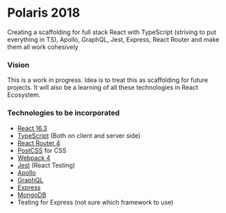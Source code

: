 Polaris 2018
=============
Creating a scaffolding for full stack React with TypeScript (striving to put everything in TS), Apollo, GraphQL, Jest, Express, React Router and make them all work cohesively

### Vision
This is a work in progress. Idea is to treat this as scaffolding for future projects.
It will also be a learning of all these technologies in React Ecosystem.

### Technologies to be incorporated
* [React 16.3](https://reactjs.org/docs/getting-started.html)
* [TypeScript](https://www.typescriptlang.org/docs/home.html) (Both on client and server side)
* [React Router 4](https://reacttraining.com/react-router/native/guides/philosophy)
* [PostCSS](http://api.postcss.org/) for CSS
* [Webpack 4](https://webpack.js.org/concepts/)
* [Jest](https://jestjs.io/docs/en/api) (React Testing)
* [Apollo](https://www.apollographql.com/docs/)
* [GraphQL](https://graphql.org/learn/)
* [Express](https://expressjs.com/en/api.html)
* [MongoDB](https://docs.mongodb.com/)
* Testing for Express (not sure which framework to use)
